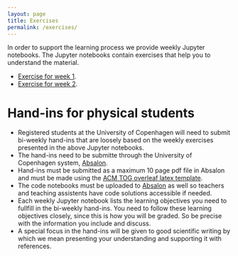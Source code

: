```yaml
---
layout: page
title: Exercises
permalink: /exercises/
---
```


<p>
In order to support the learning process we provide weekly Jupyter notebooks. The Jupyter notebooks contain exercises that help you to understand the material. 
</p>
<ul>
    <li><a href="{{ '/assets/notebooks/week1.ipynb' | relative_url }}">Exercise for week  1</a>.</li>
    <li><a href="{{ '/assets/notebooks/week2.ipynb' | relative_url }}">Exercise  for week 2</a>.</li>
</ul>


<h1>Hand-ins for physical students</h1>

<ul>
    <li>Registered students at the University of Copenhagen will need to submit bi-weekly hand-ins that are loosely based on the weekly exercises presented in the above Jupyter notebooks.</li>
    <li> The hand-ins need to be submitte through the University of Copenhagen system,  <a href="https://absalon.ku.dk/courses/72771">Absalon</a>.</li>
    <li> Hand-ins must be submitted as a maximum 10 page pdf file in Absalon and must be made using the <a href="https://www.overleaf.com/latex/templates/association-for-computing-machinery-acm-large-2-column-format-template/qwcgpbmkkvpq">ACM TOG overleaf latex template</a>.</li>
    <li> The code notebooks must be uploaded to <a href="https://absalon.ku.dk/courses/72771">Absalon</a> as well so teachers and teaching assistents have code solutions accessible if needed.</li>
    <li> Each weekly Jupyter notebook lists the learning objectives you need to fullfill in the bi-weekly hand-ins. You need to follow these learning objectives closely, since this is how you will be graded. So be precise with the information you include and discuss. </li>
    <li> A special focus in the hand-ins will be given to good scientific writing by which we mean presenting your understanding and supporting it with references.</li>
</ul>




